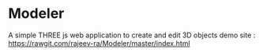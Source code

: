 # Modeler
A simple THREE js web application to create and edit 3D objects
demo site : https://rawgit.com/rajeev-ra/Modeler/master/index.html

